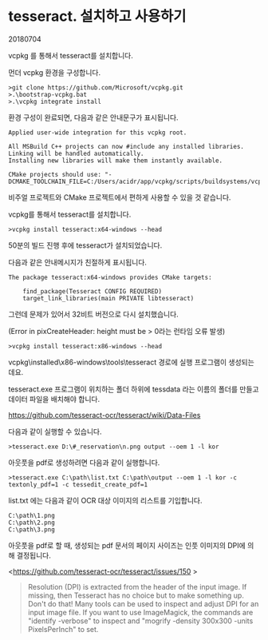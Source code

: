 # tesseract. 설치하고 사용하기

20180704



vcpkg 를 통해서 tesseract를 설치합니다.

먼더 vcpkg 환경을 구성합니다.



```shell
>git clone https://github.com/Microsoft/vcpkg.git
>.\bootstrap-vcpkg.bat
>.\vcpkg integrate install
```



환경 구성이 완료되면, 다음과 같은 안내문구가 표시됩니다.

```
Applied user-wide integration for this vcpkg root.

All MSBuild C++ projects can now #include any installed libraries.
Linking will be handled automatically.
Installing new libraries will make them instantly available.

CMake projects should use: "-DCMAKE_TOOLCHAIN_FILE=C:/Users/acidr/app/vcpkg/scripts/buildsystems/vcpkg.cmake"
```

비주얼 프로젝트와 CMake 프로젝트에서 편하게 사용할 수 있을 것 같습니다.



vcpkg를 통해서 tesseract를 설치합니다.

```shell
>vcpkg install tesseract:x64-windows --head
```

50분의 빌드 진행 후에 tesseract가 설치되었습니다.

다음과 같은 안내메시지가 친절하게 표시됩니다.

```
The package tesseract:x64-windows provides CMake targets:

    find_package(Tesseract CONFIG REQUIRED)
    target_link_libraries(main PRIVATE libtesseract)
```



그런데 문제가 있어서 32비트 버전으로 다시 설치했습니다.

(Error in pixCreateHeader: height must be > 0라는 런타임 오류 발생)

```
>vcpkg install tesseract:x86-windows --head
```



vcpkg\installed\x86-windows\tools\tesseract 경로에 실행 프로그램이 생성되는데요. 

tesseract.exe 프로그램이 위치하는 폴더 하위에 tessdata 라는 이름의 폴더를 만들고 데이터 파일을 배치해야 합니다.

<https://github.com/tesseract-ocr/tesseract/wiki/Data-Files>



다음과 같이 실행할 수 있습니다.

```
>tesseract.exe D:\#_reservation\n.png output --oem 1 -l kor
```



아웃풋을 pdf로 생성하려면 다음과 같이 실행합니다.

```
>tesseract.exe C:\path\list.txt C:\path\output --oem 1 -l kor -c textonly_pdf=1 -c tessedit_create_pdf=1
```

list.txt 에는 다음과 같이 OCR 대상 이미지의 리스트를 기입합니다.

```
C:\path\1.png
C:\path\2.png
C:\path\3.png
```



아웃풋을 pdf로 할 때, 생성되는 pdf 문서의 페이지 사이즈는 인풋 이미지의 DPI에 의해 결정됩니다.

<<https://github.com/tesseract-ocr/tesseract/issues/150> >

>Resolution (DPI) is extracted from the header of the input image. If missing, then Tesseract has no choice but to make something up. Don't do that! Many tools can be used to inspect and adjust DPI for an input image file. If you want to use ImageMagick, the commands are "identify -verbose" to inspect and "mogrify -density 300x300 -units PixelsPerInch" to set. 

